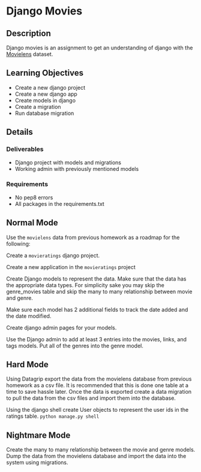 # Django Movies

## Description

Django movies is an assignment to get an understanding of django with the 
[Movielens](http://grouplens.org/datasets/movielens/) dataset.

## Learning Objectives
* Create a new django project
* Create a new django app
* Create models in django
* Create a migration
* Run database migration

## Details

### Deliverables
* Django project with models and migrations
* Working admin with previously mentioned models

### Requirements
* No pep8 errors
* All packages in the requirements.txt

## Normal Mode
Use the `movielens` data from previous homework as a roadmap for the following:

Create a `movieratings` django project. 

Create a new application in the `movieratings` project

Create Django models to represent the data.  Make sure that the data has the 
appropriate data types.  For simplicity sake you may skip the genre_movies table and skip the many to many relationship between movie and genre.

Make sure each model has 2 additional fields to track the date added and the
date modified.

Create django admin pages for your models.

Use the Django admin to add at least 3 entries into the movies, links, and tags models.  Put all of the genres into the genre model.

## Hard Mode
Using Datagrip export the data from the movielens database from previous homework as a csv file.  It is recommended that this is done one table at a time to save hassle later.  Once the data is exported create a data migration to pull the data from the csv files and import them into the database.

Using the django shell create User objects to represent the user ids in the 
ratings table. `python manage.py shell`

## Nightmare Mode

Create the many to many relationship between the movie and genre models.  Dump the data from the movielens database and import the data into the system using migrations.
